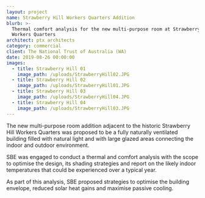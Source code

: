 ```yaml
---
layout: project
name: Strawberry Hill Workers Quarters Addition
blurb: >-
  Thermal comfort analysis for the new multi-purpose room at Strawberry Hill
  Workers Quarters
architect: ptx architects
category: commercial
client: The National Trust of Australia (WA)
date: 2019-08-26 00:00:00
images:
  - title: Strawberry Hill 01
    image_path: /uploads/StrawberryHill02.JPG
  - title: Strawberry Hill 02
    image_path: /uploads/StrawberryHill01.JPG
  - title: Strawberry Hill 03
    image_path: /uploads/StrawberryHill04.JPG
  - title: Strawberry Hill 04
    image_path: /uploads/StrawberryHill03.JPG
---
```


The new multi-purpose room addition adjacent to the historic Strawberry Hill Workers Quarters was proposed to be a fully naturally ventilated building filled with natural light and with large glazed areas connecting the indoor and outdoor environment.

SBE was engaged to conduct a thermal and comfort analysis with the scope to optimise the design, its shading strategies and report on the likely indoor temperatures that could be experienced over a typical year.

As part of this analysis, SBE proposed strategies to optimise the building envelope, reduced solar heat gains and maximise passive cooling.